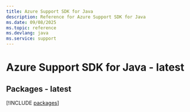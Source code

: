 ```yaml
---
title: Azure Support SDK for Java
description: Reference for Azure Support SDK for Java
ms.date: 09/08/2025
ms.topic: reference
ms.devlang: java
ms.service: support
---
```

# Azure Support SDK for Java - latest
## Packages - latest
[!INCLUDE [packages](support-index.md)]